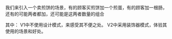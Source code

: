 我们来引入一个卖煎饼的场景，有的顾客买煎饼加一个煎蛋，有的顾客加一根肠，还有的可能两者都加，还可能是这两者数量的组合

其中：
V1中不使用设计模式，来感受其不便之处。
V2中采用装饰器模式，体验其使用的场景和好处。